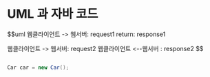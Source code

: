 # UML 과 자바 코드 

$$uml
웹클라이언트 -> 웹서버: request1
return: response1

웹클라이언트 -> 웹서버: request2
웹클라이언트 <--웹서버 : response2
$$

```java

Car car = new Car(); 
```